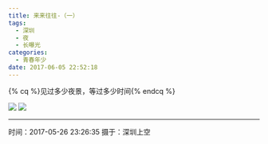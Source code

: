 ```yaml
---
title: 来来往往-（一）
tags:
  - 深圳
  - 夜
  - 长曝光
categories:
  - 青春年少
date: 2017-06-05 22:52:18
---
```


{% cq %}见过多少夜景，等过多少时间{% endcq %}

![](/images/naive/shenzhen_1.jpg)
![](/images/naive/shenzhen_2.jpg)

---

时间：2017-05-26 23:26:35
摄于：深圳上空
